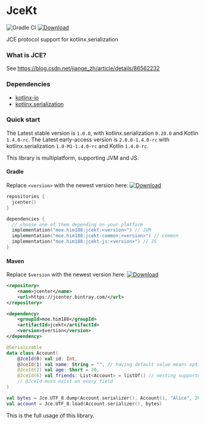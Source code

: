 # JceKt
![Gradle CI](https://github.com/him188/jcekt/workflows/Gradle%20CI/badge.svg?branch=master)
[![Download](https://api.bintray.com/packages/him188moe/jcekt/jcekt/images/download.svg)](https://bintray.com/him188moe/jcekt/jcekt/)

JCE protocol support for kotlinx.serialization

### What is JCE?
See https://blog.csdn.net/jiange_zh/article/details/86562232

### Dependencies
- [kotlinx-io](https://github.com/kotlin/kotlinx-io)
- [kotlinx.serialization](https://github.com/kotlin/kotlinx.serialization)

### Quick start

The Latest stable version is `1.0.0`, with kotlinx.serialization `0.20.0` and Kotlin `1.4.0-rc`.
The Latest early-access version is `2.0.0-1.4.0-rc` with kotlinx.serialization `1.0-M1-1.4.0-rc` and Kotlin `1.4.0-rc`.

This library is multiplatform, supporting JVM and JS.

#### Gradle
Replace `<version>` with the newest version here: [![Download](https://api.bintray.com/packages/him188moe/jcekt/jcekt/images/download.svg)](https://bintray.com/him188moe/jcekt/jcekt/)

```kotlin
repositories {
  jcenter()
}
```

```kotlin
dependencies {
  // choose one of them depending on your platform
  implementation("moe.him188:jcekt:<version>") // JVM
  implementation("moe.him188:jcekt-common:<version>") // common
  implementation("moe.him188:jcekt-js:<version>") // JS
}
```


#### Maven
Replace `$version` with the newest version here: [![Download](https://api.bintray.com/packages/him188moe/jcekt/jcekt/images/download.svg)](https://bintray.com/him188moe/jcekt/jcekt/)

```xml
<repository>
    <name>jcenter</name>
    <url>https://jcenter.bintray.com/</url>
</repository>
```
```xml
<dependency>
    <groupId>moe.him188</groupId>
    <artifactId>jcekt</artifactId>
    <version>$version</version>
</dependency>
```



```kotlin
@Serializable
data class Account(
    @JceId(0) val id: Int, 
    @JceId(1) val name: String = "", // having default value means optional
    @JceId(2) val age: Short = 20,
    @JceId(6) val friends: List<Account> = listOf() // nesting supported
    // @JceId must exist on every field
)

val bytes = Jce.UTF_8.dump(Account.serializer(), Account(1, "Alice", 20, listOf(Account(2, "Bob", 22))))
val account = Jce.UTF_8.load(Account.serializer(), bytes)
```

This is the full usage of this library.

